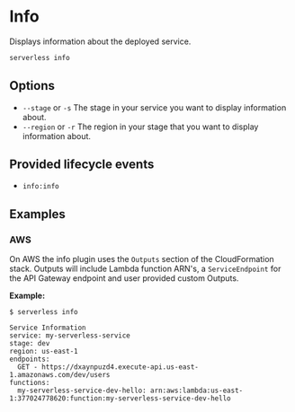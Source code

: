<!--
title: Serverless Info CLI Command
description: Display information about your deployed service
layout: Doc
-->

# Info

Displays information about the deployed service.

```bash
serverless info
```

## Options
- `--stage` or `-s` The stage in your service you want to display information about.
- `--region` or `-r` The region in your stage that you want to display information about.

## Provided lifecycle events
- `info:info`

## Examples

### AWS

On AWS the info plugin uses the `Outputs` section of the CloudFormation stack. Outputs will include Lambda function ARN's, a `ServiceEndpoint` for the API Gateway endpoint and user provided custom Outputs.

**Example:**

```
$ serverless info

Service Information
service: my-serverless-service
stage: dev
region: us-east-1
endpoints:
  GET - https://dxaynpuzd4.execute-api.us-east-1.amazonaws.com/dev/users
functions:
  my-serverless-service-dev-hello: arn:aws:lambda:us-east-1:377024778620:function:my-serverless-service-dev-hello
```
